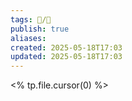 ```yaml
---
tags: 📝️/🌱️
publish: true
aliases: 
created: 2025-05-18T17:03
updated: 2025-05-18T17:03
---
```


<% tp.file.cursor(0) %>

